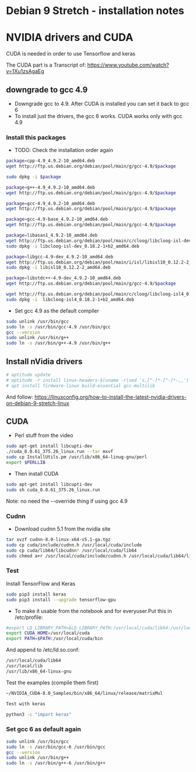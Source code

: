 # Debian 9 Stretch - installation notes

# NVIDIA drivers and CUDA

CUDA is needed in order to use Tensorflow and keras

The CUDA part is a Transcript of: https://www.youtube.com/watch?v=1Xu1zsAgaEg

## downgrade to gcc 4.9
- Downgrade gcc to 4.9. After CUDA is installed you can set it back to gcc 6
- To install just the drivers, the gcc 6 works. CUDA works only with gcc 4.9

### Install this packages
- TODO: Check the installation order again

```bash
package=cpp-4.9_4.9.2-10_amd64.deb 
wget http://ftp.us.debian.org/debian/pool/main/g/gcc-4.9/$package

sudo dpkg -i $package

package=g++-4.9_4.9.2-10_amd64.deb 
wget http://ftp.us.debian.org/debian/pool/main/g/gcc-4.9/$package

package=gcc-4.9_4.9.2-10_amd64.deb  
wget http://ftp.us.debian.org/debian/pool/main/g/gcc-4.9/$package

package=gcc-4.9-base_4.9.2-10_amd64.deb
wget http://ftp.us.debian.org/debian/pool/main/g/gcc-4.9/$package

package=libasan1_4.9.2-10_amd64.deb 
wget http://ftp.us.debian.org/debian/pool/main/c/cloog/libcloog-isl-dev_0.18.2-1+b2_amd64.deb
sudo dpkg -i libcloog-isl-dev_0.18.2-1+b2_amd64.deb

package=libgcc-4.9-dev_4.9.2-10_amd64.deb   
wget http://ftp.us.debian.org/debian/pool/main/i/isl/libisl10_0.12.2-2_amd64.deb
sudo dpkg -i libisl10_0.12.2-2_amd64.deb

package=libstdc++-4.9-dev_4.9.2-10_amd64.deb
wget http://ftp.us.debian.org/debian/pool/main/g/gcc-4.9/$package

wget http://ftp.us.debian.org/debian/pool/main/c/cloog/libcloog-isl4_0.18.2-1+b2_amd64.deb
sudo dpkg -i  libcloog-isl4_0.18.2-1+b2_amd64.deb
```
- Set gcc 4.9 as the default compiler

```bash
sudo unlink /usr/bin/gcc
sudo ln -s /usr/bin/gcc-4.9 /usr/bin/gcc
gcc --version
sudo unlink /usr/bin/g++
sudo ln -s /usr/bin/g++-4.9 /usr/bin/g++
```

## Install nVidia drivers
```bash
# aptitude update
# aptitude -r install linux-headers-$(uname -r|sed 's,[^-]*-[^-]*-,,')
# apt install firmware-linux build-essential gcc-multilib
```
And follow:
https://linuxconfig.org/how-to-install-the-latest-nvidia-drivers-on-debian-9-stretch-linux

## CUDA

- Perl stuff from the video

```bash
sudo apt-get install libcupti-dev
./cuda_8.0.61_375.26_linux.run --tar mxvf
sudo cp InstallUtils.pm /usr/lib/x86_64-linug-gnu/perl
export $PERLLIB
```

- Then install CUDA

```bash
sudo apt-get install libcupti-dev
sudo sh cuda_8.0.61_375.26_linux.run
```
Note: no need the --override thing if using gcc 4.9

### Cudnn
- Download cudnn 5.1 from the nvidia site
```bash
tar xvzf cudnn-8.0-linux-x64-v5.1-ga.tgz
sudo cp cuda/include/cudnn.h /usr/local/cuda/include
sudo cp cuda/lib64/libcudnn* /usr/local/cuda/lib64
sudo chmod a+r /usr/local/cuda/include/cudnn.h /usr/local/cuda/lib64/libcudnn*
```

### Test
Install TensorFlow and Keras

```bash
sudo pip3 install keras
sudo pip3 install --upgrade tensorflow-gpu
```
- To make it usable from the notebook and for everyuser.Put this in /etc/profile:
```bash
#export LD_LIBRARY_PATH=$LD_LIBRARY_PATH:/usr/local/cuda/lib64:/usr/local/lib:/usr/lib/x86_64-linux-gnu
export CUDA_HOME=/usr/local/cuda
export PATH=$PATH:/usr/local/cuda/bin
```
And append to /etc/ld.so.conf:
```bash
/usr/local/cuda/lib64
/usr/local/lib
/usr/lib/x86_64-linux-gnu
```

Test the examples (compile them first)

```bash
~/NVIDIA_CUDA-8.0_Samples/bin/x86_64/linux/release/matrixMul

Test with keras

python3 -c "import keras"
```
### Set gcc 6 as default again
```bash
sudo unlink /usr/bin/gcc
sudo ln -s /usr/bin/gcc-6 /usr/bin/gcc
gcc --version
sudo unlink /usr/bin/g++
sudo ln -s /usr/bin/g++-6 /usr/bin/g++
```

